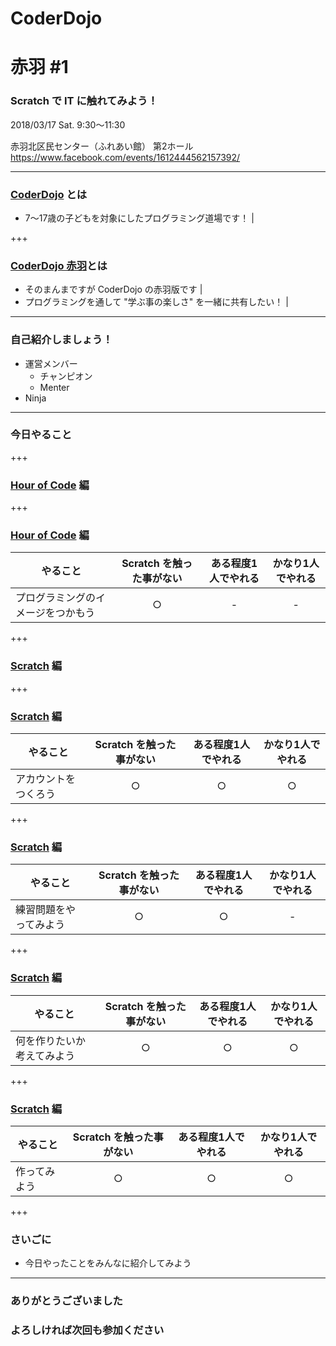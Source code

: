 # CoderDojo
# 赤羽 #1

### Scratch で IT に触れてみよう！

2018/03/17 Sat. 9:30〜11:30

赤羽北区民センター（ふれあい館） 第2ホール
https://www.facebook.com/events/1612444562157392/

---

### [CoderDojo](https://coderdojo.jp/) とは

- 7〜17歳の子どもを対象にしたプログラミング道場です！ |

+++

### [CoderDojo 赤羽](https://www.facebook.com/CoderDojoAkabane/)とは

- そのまんまですが CoderDojo の赤羽版です |
- プログラミングを通して "学ぶ事の楽しさ" を一緒に共有したい！ |

---

### 自己紹介しましょう！

- 運営メンバー
    - チャンピオン
    - Menter
- Ninja

---

### 今日やること

+++

### [Hour of Code](https://code.org/) 編

+++

### [Hour of Code](https://code.org/) 編

|やること|Scratch を触った事がない|ある程度1人でやれる|かなり1人でやれる|
|---|:-:|:-:|:-:|
|プログラミングのイメージをつかもう|○|-|-|

+++

### [Scratch](https://scratch.mit.edu/) 編

+++

### [Scratch](https://scratch.mit.edu/) 編

|やること|Scratch を触った事がない|ある程度1人でやれる|かなり1人でやれる|
|---|:-:|:-:|:-:|
|アカウントをつくろう|○|○|○|

+++

### [Scratch](https://scratch.mit.edu/) 編

|やること|Scratch を触った事がない|ある程度1人でやれる|かなり1人でやれる|
|---|:-:|:-:|:-:|
|練習問題をやってみよう|○|○|-|

+++

### [Scratch](https://scratch.mit.edu/) 編

|やること|Scratch を触った事がない|ある程度1人でやれる|かなり1人でやれる|
|---|:-:|:-:|:-:|
|何を作りたいか考えてみよう|○|○|○|

+++

### [Scratch](https://scratch.mit.edu/) 編

|やること|Scratch を触った事がない|ある程度1人でやれる|かなり1人でやれる|
|---|:-:|:-:|:-:|
|作ってみよう|○|○|○|

+++

### さいごに

- 今日やったことをみんなに紹介してみよう

---

### ありがとうございました
### よろしければ次回も参加ください
